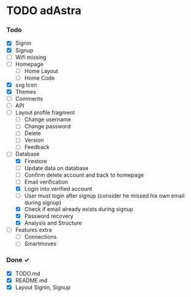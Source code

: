 # TODO adAstra

### Todo

- [x] Signin
- [x] Signup
- [ ] Wifi missing
- [ ] Homepage
  - [ ] Home Layout
  - [ ] Home Code
- [x] svg Icon
- [x] Themes
- [ ] Comments
- [ ] API
- [ ] Layout profile fragment
  - [ ] Change username
  - [ ] Change password
  - [ ] Delete
  - [ ] Version
  - [ ] Feedback
- [ ] Database
  - [x] Firestore
  - [ ] Update data on database
  - [ ] Confirm delete account and back to homepage
  - [ ] Email verification
  - [x] Login into verified account
  - [ ] User must login after signup (consider he missed his own email during signup)
  - [x] Check if email already exists during signup
  - [x] Password recovery
  - [x] Analysis and Structure
- [ ] Features extra
  - [ ] Connections
  - [ ] Smartmoves

### Done ✓

- [x] TODO.md
- [x] README.md
- [x] Layout Signin, Signup 
